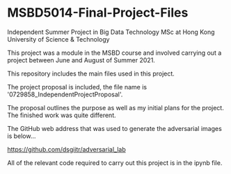 # MSBD5014-Final-Project-Files

Independent Summer Project in Big Data Technology MSc at Hong Kong University of Science & Technology

This project was a module in the MSBD course and involved carrying out a project between June and August of Summer 2021.

This repository includes the main files used in this project. 

The project proposal is included, the file name is '0729858_IndependentProjectProposal'. 

The proposal outlines the purpose as well as my initial plans for the project. The finished work was quite different.

The GitHub web address that was used to generate the adversarial images is below...

https://github.com/dsgiitr/adversarial_lab

All of the relevant code required to carry out this project is in the ipynb file.
